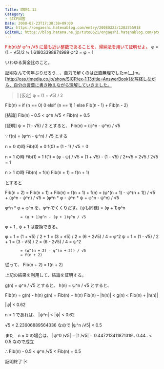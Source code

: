 ```yaml
---
Title: 問題1.13
Category:
- SICP回答
Date: 2008-02-23T17:38:38+09:00
URL: https://ongaeshi.hatenablog.com/entry/20080223/1203755918
EditURL: https://blog.hatena.ne.jp/tuto0621/ongaeshi.hatenablog.com/atom/entry/6435922169449193144
---
```


<span style="color:#CC0000;">Fib(n)が φ^n /√5 に最も近い整数であることを、帰納法を用いて証明せよ。</span>
φ = (1 + √5)/2 ≒ 1.61803398874989
φ^2 = φ + 1
 
いわゆる黄金比のこと。

証明なんて何年ぶりだろう...、自力で解くのは正直無理でしたm(__)m。
[http://oss.timedia.co.jp/show/SICP/ex-1.13:title=AnswerBook]を写経しながら、自分の言葉に書き換えながら理解していきました。

>|
[仮定]
φ = (1 + √5) / 2

Fib(n) = if (n == 0) 0
         elsif (n == 1) 1
         else Fib(n - 1) + Fib(n - 2)

[結論]
Fib(n) - 0.5 < φ^n /√5 < Fib(n) + 0.5

[証明]
ψ = (1 - √5) / 2 とすると、
Fib(n) = (φ^n - ψ^n) / √5

∵
f(n) = (φ^n - ψ^n) / √5 とする

n = 0 の時
Fib(0) = 0
f(0) = (1 - 1) / √5  = 0

n = 1 の時
Fib(1) = 1
f(1) = (φ - ψ) / √5
     = (1 + √5) - (1 - √5) / 2*√5 
     = 2√5 / 2√5
     = 1

n > 1 の時
Fib(n) = f(n)
Fib(n + 1) = f(n + 1)

とすると

Fib(n + 2) = Fib(n + 1) + Fib(n)
           = f(n + 1) + f(n)
           = (φ^(n + 1) - ψ^(n + 1)) / √5 + (φ^n - ψ^n) / √5
           = (φ^n * φ - ψ^n * ψ + φ^n - ψ^n) / √5

  φ^n * φ + φ^n を、φ^nでくくりだす。(ψも同様)
= (φ + 1)φ^n

           = (φ + 1)φ^n - (ψ + 1)ψ^n / √5
          
φ + 1 , ψ + 1 は変換できる。

φ + 1 = (1 + √5) / 2 + 1 = (3 + √5) / 2 = (6 + 2√5) / 4 = φ^2
ψ + 1 = (1 - √5) / 2 + 1 = (3 - √5) / 2 = (6 - 2√5) / 4 = ψ^2

           = (φ^(n + 2) - ψ^(n + 2)) / √5
           = f(n + 2)

従って、 
Fib(n + 2) = f(n + 2)

上記の結果を利用して、結論を証明する。

g(n) = φ^n / √5 とすると、
h(n) = ψ^n / √5 とすると、

Fib(n) = g(n) - h(n)
g(n) = Fib(n) + h(n)
Fib(n) - |h(n)| < g(n) < Fib(n) + |h(n)|

|ψ| < 0.62

n > 1 であれば、
|ψ^n| < |ψ| < 0.62

√5 < 2.23606889564336 なので
|ψ^n /√5| < 0.5

また　n = 0 の場合は、
|ψ^0 /√5| = |1 /√5| = 0.447213411871319..
0.44.. < 0.5 なので成立

∴
Fib(n) - 0.5 < φ^n /√5 < Fib(n) + 0.5

証明終了
|<
